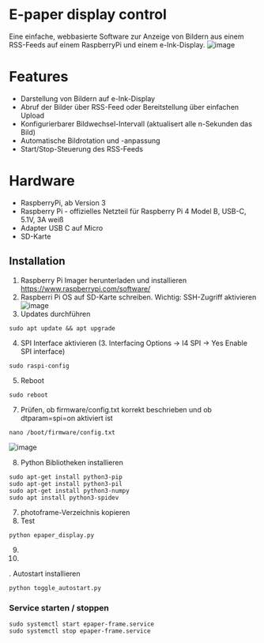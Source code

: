 # E-paper display control

Eine einfache, webbasierte Software zur Anzeige von Bildern aus einem RSS-Feeds auf einem RaspberryPi und einem e-Ink-Display.
![image](https://github.com/user-attachments/assets/3992d382-a7c0-49ac-8e02-60ed7cf0a7af)

# Features
- Darstellung von Bildern auf e-Ink-Display
-   Abruf der Bilder über RSS-Feed oder Bereitstellung über einfachen Upload
- Konfigurierbarer Bildwechsel-Intervall (aktualisert alle n-Sekunden das Bild) 
- Automatische Bildrotation und -anpassung
- Start/Stop-Steuerung des RSS-Feeds

# Hardware
- RaspberryPi, ab Version 3
- Raspberry Pi - offizielles Netzteil für Raspberry Pi 4 Model B, USB-C, 5.1V, 3A weiß
- Adapter USB C auf Micro
- SD-Karte

## Installation
1. Raspberry Pi Imager herunterladen und installieren https://www.raspberrypi.com/software/
2. Raspberri Pi OS auf SD-Karte schreiben.
Wichtig: SSH-Zugriff aktivieren
![image](https://github.com/user-attachments/assets/a5599abd-8c44-4f04-8971-a423e5ebd253)
3. Updates  durchführen
```
sudo apt update && apt upgrade
```
4. SPI Interface aktivieren (3. Interfacing Options -> I4 SPI -> Yes Enable SPI interface)
```
sudo raspi-config
```
5. Reboot
```
sudo reboot
```
7. Prüfen, ob firmware/config.txt korrekt beschrieben und ob dtparam=spi=on aktiviert ist
```
nano /boot/firmware/config.txt
```
![image](https://github.com/user-attachments/assets/a97e0484-e8ad-4f15-9963-ac2e0024c390)

8. Python Bibliotheken installieren
```
sudo apt-get install python3-pip
sudo apt-get install python3-pil
sudo apt-get install python3-numpy
sudo apt install python3-spidev
```

7. photoframe-Verzeichnis kopieren
8. Test
```
python epaper_display.py
```
9. 
10. 
. Autostart installieren
```
python toggle_autostart.py
```

### Service starten / stoppen
```
sudo systemctl start epaper-frame.service
sudo systemctl stop epaper-frame.service
```
